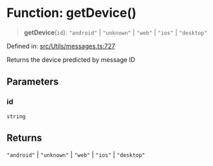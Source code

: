 # Function: getDevice()

> **getDevice**(`id`): `"android"` \| `"unknown"` \| `"web"` \| `"ios"` \| `"desktop"`

Defined in: [src/Utils/messages.ts:727](https://github.com/Riders004/Tv/blob/3d6aaf6f3efb499dc9d0ca82bb24083bb45a8478/src/Utils/messages.ts#L727)

Returns the device predicted by message ID

## Parameters

### id

`string`

## Returns

`"android"` \| `"unknown"` \| `"web"` \| `"ios"` \| `"desktop"`
